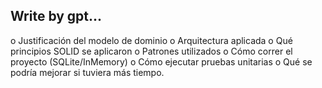 ## Write by gpt...

o Justificación del modelo de dominio
o Arquitectura aplicada
o Qué principios SOLID se aplicaron
o Patrones utilizados
o Cómo correr el proyecto (SQLite/InMemory)
o Cómo ejecutar pruebas unitarias
o Qué se podría mejorar si tuviera más tiempo.
